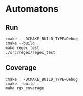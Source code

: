 # Automatons 

## Run
```
cmake . -DCMAKE_BUILD_TYPE=Debug
cmake --build .
make regex_test
./src/regex/regex_test
```


## Coverage
```
cmake . -DCMAKE_BUILD_TYPE=Debug
cmake --build .
make rgx_coverage
```